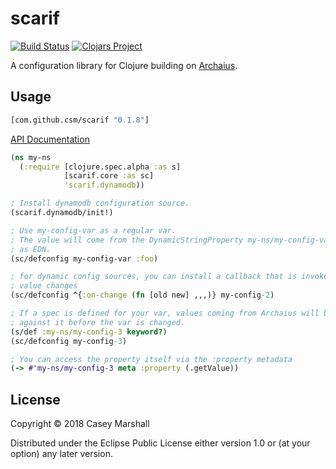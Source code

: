 # scarif

[![Build Status](https://travis-ci.org/csm/scarif.svg?branch=master)](https://travis-ci.org/csm/scarif)
[![Clojars Project](https://img.shields.io/clojars/v/com.github.csm/scarif.svg)](https://clojars.org/com.github.csm/scarif)

A configuration library for Clojure building on [Archaius](https://github.com/Netflix/archaius).

## Usage

```clojure
[com.github.csm/scarif "0.1.8"]
```

[API Documentation](https://csm.github.io/scarif/)

```clojure
(ns my-ns
  (:require [clojure.spec.alpha :as s]
            [scarif.core :as sc]
            'scarif.dynamodb))

; Install dynamodb configuration source.
(scarif.dynamodb/init!)

; Use my-config-var as a regular var.
; The value will come from the DynamicStringProperty my-ns/my-config-var, parsed
; as EDN.
(sc/defconfig my-config-var :foo)

; for dynamic config sources, you can install a callback that is invoked if the
; value changes
(sc/defconfig ^{:on-change (fn [old new] ,,,)} my-config-2)

; If a spec is defined for your var, values coming from Archaius will be validated
; against it before the var is changed.
(s/def :my-ns/my-config-3 keyword?)
(sc/defconfig my-config-3)

; You can access the property itself via the :property metadata
(-> #'my-ns/my-config-3 meta :property (.getValue))
```

## License

Copyright © 2018 Casey Marshall

Distributed under the Eclipse Public License either version 1.0 or (at
your option) any later version.
